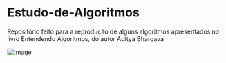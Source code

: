 # Estudo-de-Algoritmos
Repositório feito para a reprodução de alguns algoritmos apresentados no livro Entendendo Algoritmos, do autor Aditya Bhargava

![image](https://user-images.githubusercontent.com/76002553/184515792-973bbb52-6fe8-4f9f-b454-2394254de34b.png)


